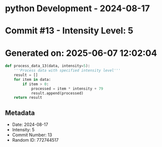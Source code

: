 ﻿# python Development - 2024-08-17
# Commit #13 - Intensity Level: 5
# Generated on: 2025-06-07 12:02:04
```python
def process_data_13(data, intensity=5):
    '''Process data with specified intensity level'''
    result = []
    for item in data:
        if item > 0:
            processed = item * intensity + 79
            result.append(processed)
    return result
```
## Metadata
- Date: 2024-08-17
- Intensity: 5
- Commit Number: 13
- Random ID: 772744517

